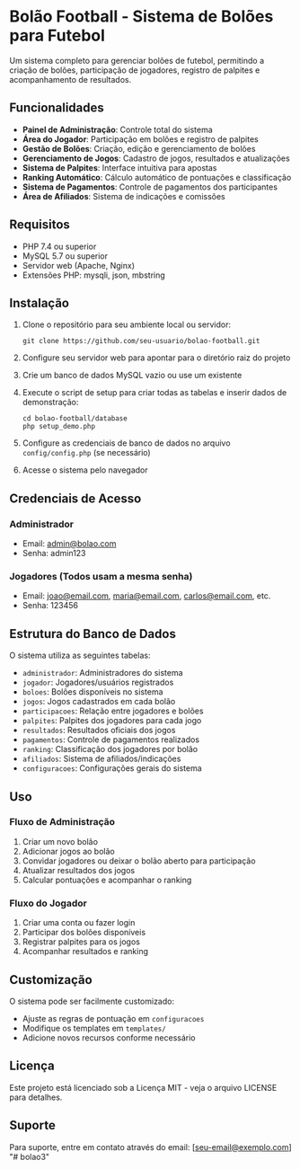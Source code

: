 # Bolão Football - Sistema de Bolões para Futebol

Um sistema completo para gerenciar bolões de futebol, permitindo a criação de bolões, participação de jogadores, registro de palpites e acompanhamento de resultados.

## Funcionalidades

- **Painel de Administração**: Controle total do sistema
- **Área do Jogador**: Participação em bolões e registro de palpites
- **Gestão de Bolões**: Criação, edição e gerenciamento de bolões
- **Gerenciamento de Jogos**: Cadastro de jogos, resultados e atualizações
- **Sistema de Palpites**: Interface intuitiva para apostas
- **Ranking Automático**: Cálculo automático de pontuações e classificação
- **Sistema de Pagamentos**: Controle de pagamentos dos participantes
- **Área de Afiliados**: Sistema de indicações e comissões

## Requisitos

- PHP 7.4 ou superior
- MySQL 5.7 ou superior
- Servidor web (Apache, Nginx)
- Extensões PHP: mysqli, json, mbstring

## Instalação

1. Clone o repositório para seu ambiente local ou servidor:
   ```
   git clone https://github.com/seu-usuario/bolao-football.git
   ```

2. Configure seu servidor web para apontar para o diretório raiz do projeto

3. Crie um banco de dados MySQL vazio ou use um existente

4. Execute o script de setup para criar todas as tabelas e inserir dados de demonstração:
   ```
   cd bolao-football/database
   php setup_demo.php
   ```

5. Configure as credenciais de banco de dados no arquivo `config/config.php` (se necessário)

6. Acesse o sistema pelo navegador

## Credenciais de Acesso

### Administrador
- Email: admin@bolao.com
- Senha: admin123

### Jogadores (Todos usam a mesma senha)
- Email: joao@email.com, maria@email.com, carlos@email.com, etc.
- Senha: 123456

## Estrutura do Banco de Dados

O sistema utiliza as seguintes tabelas:

- `administrador`: Administradores do sistema
- `jogador`: Jogadores/usuários registrados
- `boloes`: Bolões disponíveis no sistema
- `jogos`: Jogos cadastrados em cada bolão
- `participacoes`: Relação entre jogadores e bolões
- `palpites`: Palpites dos jogadores para cada jogo
- `resultados`: Resultados oficiais dos jogos
- `pagamentos`: Controle de pagamentos realizados
- `ranking`: Classificação dos jogadores por bolão
- `afiliados`: Sistema de afiliados/indicações
- `configuracoes`: Configurações gerais do sistema

## Uso

### Fluxo de Administração
1. Criar um novo bolão
2. Adicionar jogos ao bolão
3. Convidar jogadores ou deixar o bolão aberto para participação
4. Atualizar resultados dos jogos
5. Calcular pontuações e acompanhar o ranking

### Fluxo do Jogador
1. Criar uma conta ou fazer login
2. Participar dos bolões disponíveis
3. Registrar palpites para os jogos
4. Acompanhar resultados e ranking

## Customização

O sistema pode ser facilmente customizado:

- Ajuste as regras de pontuação em `configuracoes`
- Modifique os templates em `templates/`
- Adicione novos recursos conforme necessário

## Licença

Este projeto está licenciado sob a Licença MIT - veja o arquivo LICENSE para detalhes.

## Suporte

Para suporte, entre em contato através do email: [seu-email@exemplo.com] "# bolao3" 

